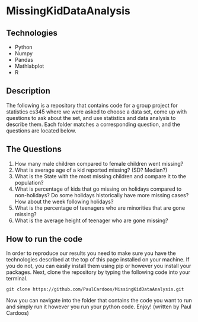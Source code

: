 # MissingKidDataAnalysis

## Technologies
<ul> 
<li>Python</li>
<li>Numpy</li>
<li>Pandas</li>
<li>Mathlabplot</li>
<li>R</li>
</ul>

## Description
The following is a repository that contains code for a group project for statistics cs345 where we were asked to choose a data set, come up with questions to ask about the set, 
and use statistics and data analysis to describe them. Each folder matches a corresponding question, and the questions are located below.

## The Questions
<ol>
<li>How many male children compared to female children went missing?</li>
<li>What is average age of a kid reported missing? (SD? Median?)</li> 
<li>What is the State with the most missing children and compare it to the population?</li> 
<li>What is percentage of kids that go missing on holidays compared to non-holidays? Do some holidays historically have more missing cases? How about the week following holidays?</li> 
<li>What is the percentage of teenagers who are minorities that are gone missing?</li> 
<li>What is the average height of teenager who are gone missing?</li>
</ol>

## How to run the code
In order to reproduce our results you need to make sure you have the technologies described at the top of this page installed on your machine. If you do not, you can 
easily install them using pip or however you install your packages. Next, clone the repository by typing the following code into your terminal.

```
git clone https://github.com/PaulCardoos/MissingKidDataAnalysis.git
```
Now you can navigate into the folder that contains the code you want to run and simply run it however you run your python code. Enjoy!
(written by Paul Cardoos)
